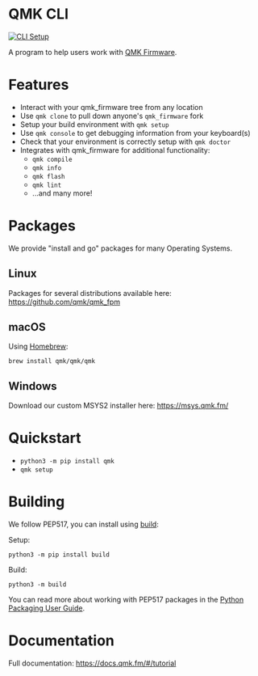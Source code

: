 # QMK CLI
[![CLI Setup](https://github.com/qmk/qmk_cli/actions/workflows/cli_setup.yml/badge.svg)](https://github.com/qmk/qmk_cli/actions/workflows/cli_setup.yml)

A program to help users work with [QMK Firmware](https://qmk.fm/).

# Features

* Interact with your qmk_firmware tree from any location
* Use `qmk clone` to pull down anyone's `qmk_firmware` fork
* Setup your build environment with `qmk setup`
* Use `qmk console` to get debugging information from your keyboard(s)
* Check that your environment is correctly setup with `qmk doctor`
* Integrates with qmk_firmware for additional functionality:
    * `qmk compile`
    * `qmk info`
    * `qmk flash`
    * `qmk lint`
    * ...and many more!

# Packages

We provide "install and go" packages for many Operating Systems.

## Linux

Packages for several distributions available here: https://github.com/qmk/qmk_fpm

## macOS

Using [Homebrew](https://brew.sh):

    brew install qmk/qmk/qmk

## Windows

Download our custom MSYS2 installer here: https://msys.qmk.fm/

# Quickstart

* `python3 -m pip install qmk`
* `qmk setup`

# Building

We follow PEP517, you can install using [build](https://pypi.org/project/build/):

Setup:

    python3 -m pip install build

Build:

    python3 -m build

You can read more about working with PEP517 packages in the [Python Packaging User Guide](https://packaging.python.org/guides/distributing-packages-using-setuptools/#packaging-your-project).

# Documentation

Full documentation: <https://docs.qmk.fm/#/tutorial>
